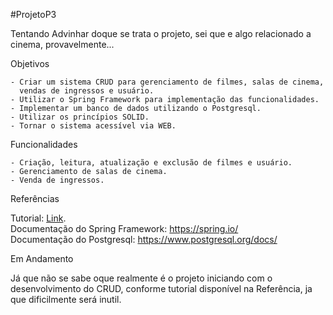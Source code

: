 #ProjetoP3

Tentando Advinhar doque se trata o projeto, sei que e algo relacionado a cinema, provavelmente...

Objetivos

    - Criar um sistema CRUD para gerenciamento de filmes, salas de cinema, 
      vendas de ingressos e usuário.
    - Utilizar o Spring Framework para implementação das funcionalidades.
    - Implementar um banco de dados utilizando o Postgresql.
    - Utilizar os princípios SOLID.
    - Tornar o sistema acessível via WEB.

Funcionalidades

    - Criação, leitura, atualização e exclusão de filmes e usuário.
    - Gerenciamento de salas de cinema.
    - Venda de ingressos.

Referências

   Tutorial: [Link](https://www.youtube.com/watch?v=QwQuro7ekvc&ab_channel=Amigoscode).<br />
   Documentação do Spring Framework: https://spring.io/<br />
   Documentação do Postgresql: https://www.postgresql.org/docs/<br />
    
Em Andamento

   Já que não se sabe oque realmente é o projeto iniciando com o desenvolvimento do CRUD, conforme tutorial         disponível na Referência, ja que dificilmente será inutil.

